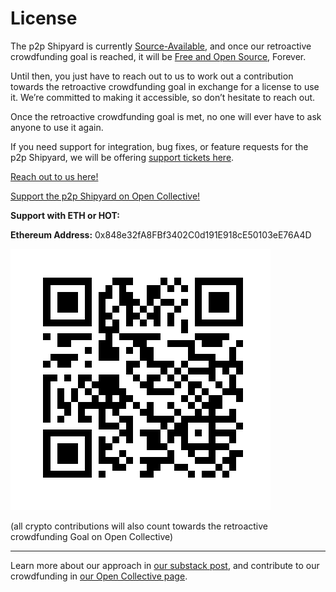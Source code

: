 # License

The p2p Shipyard is currently [Source-Available](https://en.wikipedia.org/wiki/Source-available_software), and once our retroactive crowdfunding goal is reached, it will be [Free and Open Source](https://en.wikipedia.org/wiki/Free_and_open-source_software), Forever.

Until then, you just have to reach out to us to work out a contribution towards the retroactive crowdfunding goal in exchange for a license to use it. We’re committed to making it accessible, so don’t hesitate to reach out.

Once the retroactive crowdfunding goal is met, no one will ever have to ask anyone to use it again. 

If you need support for integration, bug fixes, or feature requests for the p2p Shipyard, we will be offering [support tickets here](https://opencollective.com/darksoil/projects/p2pshipyard).

[Reach out to us here!](mailto:hello@darksoil.studio)

[Support the p2p Shipyard on Open Collective!](https://opencollective.com/darksoil/projects/p2pshipyard)

**Support with ETH or HOT:**

**Ethereum Address:** 0x848e32fA8FBf3402C0d191E918cE50103eE76A4D

![Crypto Address](./qrcode-crypto-address.png)

(all crypto contributions will also count towards the retroactive crowdfunding Goal on Open Collective)

---

Learn more about our approach in [our substack post](https://substack.com/@darksoil), and contribute to our crowdfunding in [our Open Collective page](https://opencollective.com/darksoil/projects/p2pshipyard).
